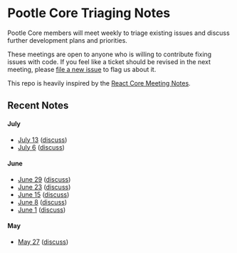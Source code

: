 # Pootle Core Triaging Notes

Pootle Core members will meet weekly to triage existing issues and discuss
further development plans and priorities.

These meetings are open to anyone who is willing to contribute fixing issues
with code. If you feel like a ticket should be revised in the next meeting,
please [file a new issue](https://github.com/translate/core-notes/issues/new) to
flag us about it.

This repo is heavily inspired by the [React Core Meeting
Notes](https://github.com/reactjs/core-notes).

## Recent Notes

#### July

* [July 13](https://github.com/translate/core-notes/blob/master/2016-07/july-13.md)
  ([discuss](https://github.com/translate/core-notes/pull/7))
* [July 6](https://github.com/translate/core-notes/blob/master/2016-07/july-6.md)
  ([discuss](https://github.com/translate/core-notes/pull/6))

#### June

* [June 29](https://github.com/translate/core-notes/blob/master/2016-06/june-29.md)
  ([discuss](https://github.com/translate/core-notes/pull/5))
* [June 23](https://github.com/translate/core-notes/blob/master/2016-06/june-23.md)
  ([discuss](https://github.com/translate/core-notes/pull/5))
* [June 15](https://github.com/translate/core-notes/blob/master/2016-06/june-15.md)
  ([discuss](https://github.com/translate/core-notes/pull/4))
* [June 8](https://github.com/translate/core-notes/blob/master/2016-06/june-8.md)
  ([discuss](https://github.com/translate/core-notes/pull/3))
* [June 1](https://github.com/translate/core-notes/blob/master/2016-06/june-1.md)
  ([discuss](https://github.com/translate/core-notes/pull/2))

#### May

* [May 27](https://github.com/translate/core-notes/blob/master/2016-05/may-27.md)
  ([discuss](https://github.com/translate/core-notes/pull/1))
